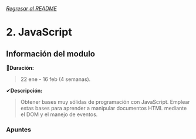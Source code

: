 [*Regresar al README*](https://github.com/PJDev1/mi-block-de-notas/blob/main/README.md)

# 2. JavaScript

## Información del modulo

📅**Duración:** 
>22 ene - 16 feb (4 semanas).

✔**Descripción:**
>Obtener bases muy sólidas de programación con JavaScript. Emplear estas bases para aprender a manipular documentos HTML mediante el DOM y el manejo de eventos.

### Apuntes 
